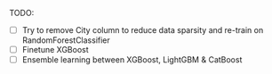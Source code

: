 TODO:
- [ ] Try to remove City column to reduce data sparsity and re-train on RandomForestClassifier
- [ ] Finetune XGBoost
- [ ] Ensemble learning between XGBoost, LightGBM & CatBoost
